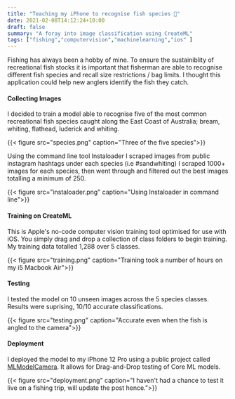 ```yaml
---
title: "Teaching my iPhone to recognise fish species 🐠"
date: 2021-02-08T14:12:24+10:00
draft: false
summary: "A foray into image classification using CreateML"
tags: ["fishing","computervision","machinelearning","ios" ] 
---
```


Fishing has always been a hobby of mine. To ensure the sustainiblity of recreational fish stocks it is important that fisherman are able to recognise different fish species and recall size restrictions / bag limits. I thought this application could help new anglers identify the fish they catch.


#### Collecting Images

I decided to train a model able to recognise five of the most common recreational fish species caught along the East Coast of Australia; bream, whiting, flathead, luderick and whiting. 

{{< figure src="species.png" caption="Three of the five species">}}

Using the command line tool Instaloader I scraped images from public instagram hashtags under each species (i.e #sandwhiting)  I scraped 1000+ images for each species, then went through and filtered out the best images totalling a minimum of 250.

{{< figure src="instaloader.png" caption="Using Instaloader in command line">}}


#### Training on CreateML
This is Apple's no-code computer vision training tool optimised for use with iOS. You simply drag and drop a collection of class folders to begin training. My training data totalled 1,288 over 5 classes. 

{{< figure src="training.png" caption="Training took a number of hours on my i5 Macbook Air">}}



#### Testing
I tested the model on 10 unseen images across the 5 species classes. Results were suprising, 10/10 accurate classifications.

{{< figure src="testing.png" caption="Accurate even when the fish is angled to the camera">}}


#### Deployment
I deployed the model to my iPhone 12 Pro using a public project called [MLModelCamera](https://github.com/shu223/MLModelCamera). It allows for Drag-and-Drop testing of Core ML models.

{{< figure src="deployment.png" caption="I haven't had a chance to test it live on a fishing trip, will update the post hence.">}}
